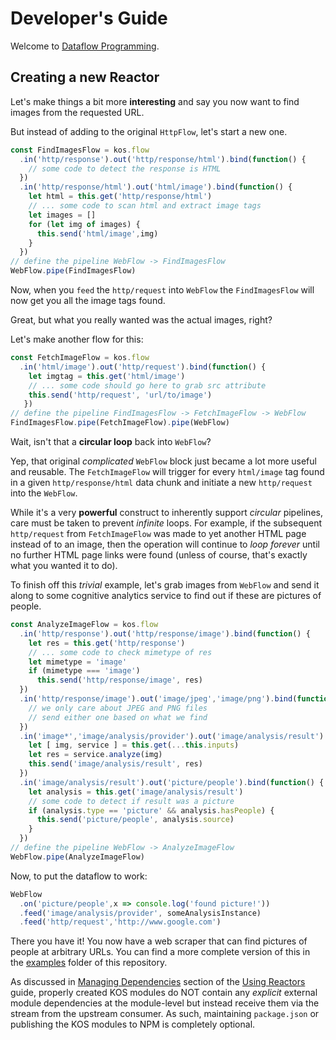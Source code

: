 # Developer's Guide

Welcome to [Dataflow Programming](https://en.wikipedia.org/wiki/Dataflow_programming).

## Creating a new Reactor

Let's make things a bit more **interesting** and say you now want to
find images from the requested URL.

But instead of adding to the original `HttpFlow`, let's start a new one.

```js
const FindImagesFlow = kos.flow
  .in('http/response').out('http/response/html').bind(function() {
    // some code to detect the response is HTML
  })
  .in('http/response/html').out('html/image').bind(function() {
    let html = this.get('http/response/html')
	// ... some code to scan html and extract image tags
	let images = []
	for (let img of images) {
	  this.send('html/image',img)
    }
  })
// define the pipeline WebFlow -> FindImagesFlow
WebFlow.pipe(FindImagesFlow)
```

Now, when you `feed` the `http/request` into `WebFlow` the
`FindImagesFlow` will now get you all the image tags found.

Great, but what you really wanted was the actual images, right?

Let's make another flow for this:

```js
const FetchImageFlow = kos.flow
  .in('html/image').out('http/request').bind(function() {
    let imgtag = this.get('html/image')
	// ... some code should go here to grab src attribute
	this.send('http/request', 'url/to/image')
   })
// define the pipeline FindImagesFlow -> FetchImageFlow -> WebFlow
FindImagesFlow.pipe(FetchImageFlow).pipe(WebFlow)
```

Wait, isn't that a **circular loop** back into `WebFlow`?

Yep, that original *complicated* `WebFlow` block just became a lot
more useful and reusable. The `FetchImageFlow` will trigger for every
`html/image` tag found in a given `http/response/html` data chunk and
initiate a new `http/request` into the `WebFlow`.

While it's a very **powerful** construct to inherently support
*circular* pipelines, care must be taken to prevent *infinite*
loops. For example, if the subsequent `http/request` from
`FetchImageFlow` was made to yet another HTML page instead of to an
image, then the operation will continue to *loop forever* until no
further HTML page links were found (unless of course, that's exactly
what you wanted it to do).

To finish off this *trivial* example, let's grab images from `WebFlow`
and send it along to some cognitive analytics service to find out if
these are pictures of people.

```js
const AnalyzeImageFlow = kos.flow
  .in('http/response').out('http/response/image').bind(function() {
    let res = this.get('http/response')
	// ... some code to check mimetype of res
	let mimetype = 'image' 
	if (mimetype === 'image')
	  this.send('http/response/image', res)
  })
  .in('http/response/image').out('image/jpeg','image/png').bind(function() {
    // we only care about JPEG and PNG files
	// send either one based on what we find
  })
  .in('image*','image/analysis/provider').out('image/analysis/result').bind(function() {
    let [ img, service ] = this.get(...this.inputs)
	let res = service.analyze(img)
	this.send('image/analysis/result', res)
  })
  .in('image/analysis/result').out('picture/people').bind(function() {
    let analysis = this.get('image/analysis/result')
    // some code to detect if result was a picture
	if (analysis.type == 'picture' && analysis.hasPeople) {
  	  this.send('picture/people', analysis.source)
	}
  })
// define the pipeline WebFlow -> AnalyzeImageFlow
WebFlow.pipe(AnalyzeImageFlow)
```

Now, to put the dataflow to work:

```js
WebFlow
  .on('picture/people',x => console.log('found picture!'))
  .feed('image/analysis/provider', someAnalysisInstance)
  .feed('http/request','http://www.google.com')
```

There you have it! You now have a web scraper that can find pictures
of people at arbitrary URLs. You can find a more complete version of
this in the [examples](./examples) folder of this repository.


As discussed in
[Managing Dependencies](./docs/usage.md#managing-dependencies) section
of the [Using Reactors](./docs/usage.md) guide, properly created KOS
modules do NOT contain any *explicit* external module dependencies at
the module-level but instead receive them via the stream from the
upstream consumer. As such, maintaining `package.json` or publishing
the KOS modules to NPM is completely optional.

